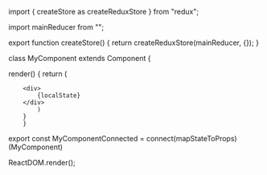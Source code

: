 import { createStore as createReduxStore } from "redux";

import mainReducer from "<reducer-path>";

export function createStore() {
return createReduxStore(mainReducer, {});
}

class MyComponent extends Component {

render() {
return (

        <div>
            {localState}
        </div>
            )
        }
        }

export const MyComponentConnected = connect(mapStateToProps)(MyComponent)

ReactDOM.render(<Provider store={createStore()}><MyComponentConnected /></Provider>);
